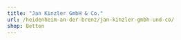 ```yaml
---
title: "Jan Kinzler GmbH & Co."
url: /heidenheim-an-der-brenz/jan-kinzler-gmbh-und-co/
shop: Betten
---
```

